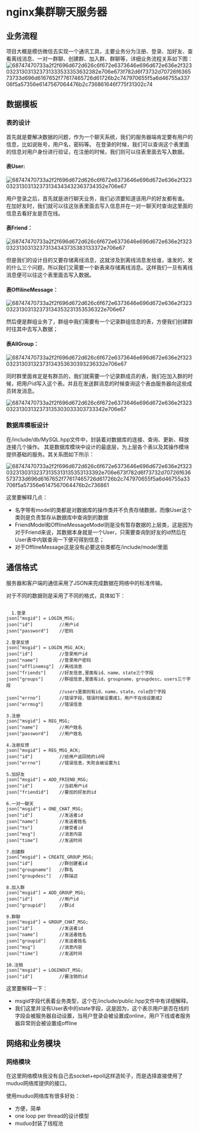 # nginx集群聊天服务器
## 业务流程
项目大概是模仿微信去实现一个通讯工具，主要业务分为注册、登录、加好友、查看离线消息、一对一群聊、创建群、加入群、群聊等，详细业务流程关系如下图： 
![68747470733a2f2f696d672d626c6f672e6373646e696d672e636e2f323032313031323731333533353632382e706e673f782d6f73732d70726f636573733d696d6167652f77617465726d61726b2c747970655f5a6d46755a33706f5a57356e6147567064476b2c736861646f775f31302c74](https://github.com/user-attachments/assets/a3a4c7f9-f917-4d00-ab53-f71b557e1240)

## 数据模板
### 表的设计
首先就是要解决数据的问题，作为一个聊天系统，我们的服务器端肯定要有用户的信息，比如说账号，用户名，密码等。 在登录的时候，我们可以查询这个表里面的信息对用户身份进行验证，在注册的时候，我们则可以往表里面去写入数据。
#### 表User:
![68747470733a2f2f696d672d626c6f672e6373646e696d672e636e2f32303231303132373134343432363734352e706e67](https://github.com/user-attachments/assets/c3f5b101-cddb-4cdc-bcfd-7d94d2683a9f)

用户登录之后，首先就是进行聊天业务，我们必须要知道该用户的好友都有谁。 在加好友时，我们就可以往这张表里面去写入信息并在一对一聊天时查询这里面的信息去看好友是否在线。
#### 表Friend：
![68747470733a2f2f696d672d626c6f672e6373646e696d672e636e2f32303231303132373134343735383133372e706e67](https://github.com/user-attachments/assets/8a0becab-9e36-42d5-afc5-b8f46569ab59)

但是我们的设计目的又要存储离线消息，这就涉及到离线消息发给谁，谁发的，发的什么三个问题，所以我们又需要一个新表来存储离线消息。这样我们一旦有离线消息便可以往这个表里面去写入数据。
#### 表OffilineMessage：
![68747470733a2f2f696d672d626c6f672e6373646e696d672e636e2f32303231303132373134353231353536322e706e67](https://github.com/user-attachments/assets/60198540-30f7-48c6-9df8-69049065119f)

然后便是群组业务了，群组中我们需要有一个记录群组信息的表，方便我们创建群时往其中去写入数据；
#### 表AllGroup：
![68747470733a2f2f696d672d626c6f672e6373646e696d672e636e2f32303231303132373134353630393236332e706e67](https://github.com/user-attachments/assets/1845a88f-fd7e-4ec5-850b-9a42db298e26)

同时群里面肯定是有群员的，我们就需要一个记录群成员的表，我们在加入群的时候，把用户id写入这个表。并且在发送群消息的时候查询这个表由服务器向这些成员转发消息。

![68747470733a2f2f696d672d626c6f672e6373646e696d672e636e2f32303231303132373135303033303733342e706e67](https://github.com/user-attachments/assets/58cf28bb-bfc0-479b-b0e8-13f0079d887c)
### 数据库模板设计
在/include/db/MySQL.hpp文件中，封装着对数据库的连接、查询、更新、释放连接几个操作。
其是数据库模块中设计的最底层，为上层各个表以及其操作模块提供基础的服务。其关系图如下所示：

![68747470733a2f2f696d672d626c6f672e6373646e696d672e636e2f32303231303132373135313135353133392e706e673f782d6f73732d70726f636573733d696d6167652f77617465726d61726b2c747970655f5a6d46755a33706f5a57356e6147567064476b2c736861](https://github.com/user-attachments/assets/a9433212-dd31-4a84-bd1f-cdd0cb7519b7)


这里要解释几点：

*  名字带有model的类都是对数据库的操作类并不负责存储数据，而像User这个类则是负责暂存从数据库中查询到的数据
*  FriendModel和OfflineMessageModel则是没有暂存数据的上层类，这是因为对于Friend来说，其数据本身就是一个User，只需要查询到好友的id然后在User表中内联查询一下便可得到信息；
*  对于OfflineMessage这是没有必要这些类都在/include/model里面
## 通信格式
服务器和客户端的通信采用了JSON来完成数据在网络中的标准传输。

对于不同的数据则是采用了不同的格式，具体如下：
```

  1.登录
json["msgid"] = LOGIN_MSG;
json["id"]			//用户id
json["password"]	//密码

2.登录反馈
json["msgid"] = LOGIN_MSG_ACK;
json["id"]			//登录用户id
json["name"]		//登录用户密码
json["offlinemsg"]	//离线消息
json["friends"]		//好友信息,里面有id、name、state三个字段
json["groups"]		//群组信息,里面有id，groupname，groupdesc，users三个字段
					//users里面则有id，name，state，role四个字段
json["errno"]		//错误字段，错误时被设置成1，用户不在线设置成2
json["errmsg"]		//错误信息

3.注册
json["msgid"] = REG_MSG;
json["name"]		//用户姓名
json["password"]	//用户姓名

4.注册反馈
json["msgid"] = REG_MSG_ACK;
json["id"]			//给用户返回他的id号
json["errno"]		//错误信息，失败会被设置为1

5.加好友
json["msgid"] = ADD_FRIEND_MSG;
json["id"]			//当前用户id
json["friendid"]	//要加的好友的id

6.一对一聊天
json["msgid"] = ONE_CHAT_MSG;
json["id"]			//发送者id
json["name"]		//发送者姓名
json["to"]			//接受者id
json["msg"]			//消息内容
json["time"]		//发送时间

7.创建群
json["msgid"] = CREATE_GROUP_MSG;
json["id"]			//群创建者id
json["groupname"]	//群名
json["groupdesc"]	//群描述

8.加入群
json["msgid"] = ADD_GROUP_MSG;
json["id"]			//用户id
json["groupid"]		//群id

9.群聊
json["msgid"] = GROUP_CHAT_MSG;
json["id"]			//发送者id
json["name"]		//发送者姓名
json["groupid"]		//发送者姓名
json["msg"]			//消息内容
json["time"]		//发送时间

10.注销
json["msgid"] = LOGINOUT_MSG;
json["id"]			//要注销的id

```
这里要解释一下：

*  msgid字段代表着业务类型，这个在/include/public.hpp文件中有详细解释。
*  我们这里并没有User表中的state字段，这是因为，这个表示用户是否在线的字段会被服务器自动设置，当用户登录会被设置成online，用户下线或者服务器异常则会被设置成offline
## 网络和业务模块
### 网络模块
在这里网络模块我没有自己去socket+epoll这样造轮子，而是选择直接使用了muduo网络库提供的接口。

使用muduo网络库有很多好处：

*	方便，简单
*	one loop per thread的设计模型
*	muduo封装了线程池

